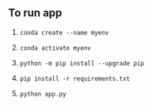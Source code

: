 ## To run app

1.
    ```
    conda create --name myenv

    ```

2. 
    ```
    conda activate myenv

    ```

3. 
    ```
    python -m pip install --upgrade pip

    ```

5. 
    ```
    pip install -r requirements.txt

    ```

6. 
    ```
    python app.py
    ```